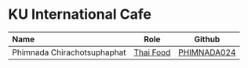 # KU International Cafe

| Name                        | Role                           | Github          |
|:----------------------------|--------------------------------|-----------------|
| Phimnada Chirachotsuphaphat | [Thai Food](Menu.md#thai-food) | [PHIMNADA024](https://github.com/PHIMNADA024) |

